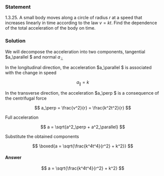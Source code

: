 ###  Statement

$1.3.25.$ A small body moves along a circle of radius $r$ at a speed that increases linearly in time according to the law $v = kt$. Find the dependence of the total acceleration of the body on time.

### Solution

We will decompose the acceleration into two components, tangential $a_\parallel $ and normal $a_\perp$

In the longitudinal direction, the acceleration $a_\parallel $ is associated with the change in speed

$$
a_\parallel = k
$$

In the transverse direction, the acceleration $a_\perp $ is a consequence of the centrifugal force

$$
a_\perp = \frac{v^2}{r} = \frac{k^2t^2}{r}
$$

Full acceleration

$$
a = \sqrt{a^2_\perp + a^2_\parallel}
$$

Substitute the obtained components

$$
\boxed{a = \sqrt{\frac{k^4t^4}{r^2} + k^2}}
$$

#### Answer

$$
a = \sqrt{\frac{k^4t^4}{r^2} + k^2}
$$